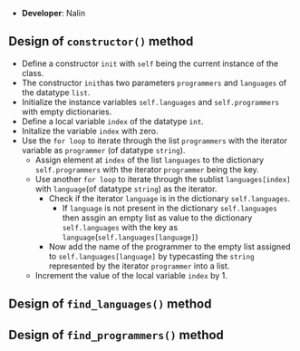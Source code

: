 - **Developer**: Nalin

## Design of `constructor()` method
 - Define a constructor `init` with `self` being the current instance of the class.
 - The constructor `init`has two parameters `programmers` and `languages` of the datatype `list`.
 - Initialize the instance variables `self.languages` and `self.programmers` with empty dictionaries.
 - Define a local variable `index` of the datatype `int`.
 - Initalize the variable `index` with zero.
 - Use the `for loop` to iterate through the list `programmers` with the iterator variable as `programmer` (of datatype `string`).
    - Assign element at `index` of the list `languages` to the dictionary `self.programmers` with the iterator `programmer` being the key.
    - Use another `for loop` to iterate through the sublist `languages[index]` with `language`(of datatype `string`) as the iterator.
        - Check if the iterator `language` is in the dictionary `self.languages`.
            - If `language` is not present in the dictionary `self.languages` then assgin an empty list as value to the dictionary `self.languages` with the key as `language`(`self.languages[language]`)
        - Now add the name of the programmer to the empty list assigned to `self.languages[language]` by typecasting the `string` represented by the iterator `programmer` into a list.
    - Increment the value of the local variable `index` by 1.


## Design of `find_languages()` method

## Design of `find_programmers()` method